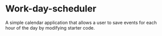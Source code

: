 # Work-day-scheduler
A simple calendar application that allows a user to save events for each hour of the day by modifying starter code. 
